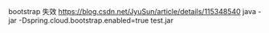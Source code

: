 bootstrap 失效
https://blog.csdn.net/JyuSun/article/details/115348540
java -jar -Dspring.cloud.bootstrap.enabled=true test.jar

